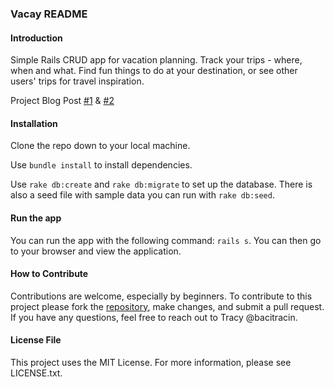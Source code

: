 ### Vacay README
#### Introduction

Simple Rails CRUD app for vacation planning. Track your trips - where, when and what. Find fun things to do at your destination, or see other users' trips for travel inspiration.

Project Blog Post [#1](http://www.tracyctran.com/code/2016/05/30/rails-project-vacay/) & [#2](http://www.tracyctran.com/code/2016/06/13/jquery-project-vacay/)

#### Installation

Clone the repo down to your local machine. 

Use `bundle install` to install dependencies. 

Use `rake db:create` and `rake db:migrate` to set up the database. There is also a seed file with sample data you can run with `rake db:seed`.


#### Run the app

You can run the app with the following command: `rails s`. You can then go to your browser and view the application.

#### How to Contribute

Contributions are welcome, especially by beginners. To contribute to this project please fork the [repository](https://github.com/bacitracin/vacay), make changes, and submit a pull request. If you have any questions, feel free to reach out to Tracy @bacitracin. 

#### License File

This project uses the MIT License. For more information, please see LICENSE.txt.
